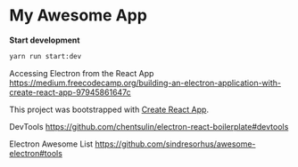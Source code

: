 # My Awesome App

**Start development**
```bash
yarn run start:dev
```


Accessing Electron from the React App
https://medium.freecodecamp.org/building-an-electron-application-with-create-react-app-97945861647c

This project was bootstrapped with [Create React App](https://github.com/facebookincubator/create-react-app).

DevTools
https://github.com/chentsulin/electron-react-boilerplate#devtools

Electron Awesome List
https://github.com/sindresorhus/awesome-electron#tools
